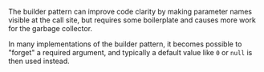 The builder pattern can improve code clarity by making parameter names visible at the call site, 
but requires some boilerplate and causes more work for the garbage collector.

In many implementations of the builder pattern, it becomes possible to "forget" a required argument, and typically a default value like `0` or `null` is then used instead.
